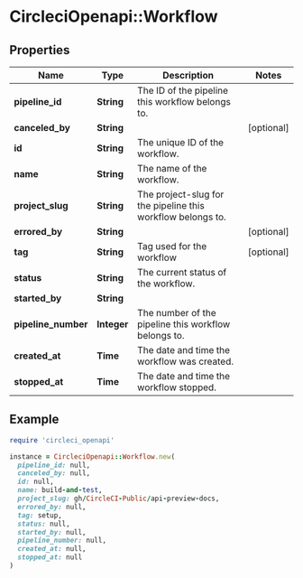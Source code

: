 # CircleciOpenapi::Workflow

## Properties

| Name | Type | Description | Notes |
| ---- | ---- | ----------- | ----- |
| **pipeline_id** | **String** | The ID of the pipeline this workflow belongs to. |  |
| **canceled_by** | **String** |  | [optional] |
| **id** | **String** | The unique ID of the workflow. |  |
| **name** | **String** | The name of the workflow. |  |
| **project_slug** | **String** | The project-slug for the pipeline this workflow belongs to. |  |
| **errored_by** | **String** |  | [optional] |
| **tag** | **String** | Tag used for the workflow | [optional] |
| **status** | **String** | The current status of the workflow. |  |
| **started_by** | **String** |  |  |
| **pipeline_number** | **Integer** | The number of the pipeline this workflow belongs to. |  |
| **created_at** | **Time** | The date and time the workflow was created. |  |
| **stopped_at** | **Time** | The date and time the workflow stopped. |  |

## Example

```ruby
require 'circleci_openapi'

instance = CircleciOpenapi::Workflow.new(
  pipeline_id: null,
  canceled_by: null,
  id: null,
  name: build-and-test,
  project_slug: gh/CircleCI-Public/api-preview-docs,
  errored_by: null,
  tag: setup,
  status: null,
  started_by: null,
  pipeline_number: null,
  created_at: null,
  stopped_at: null
)
```

